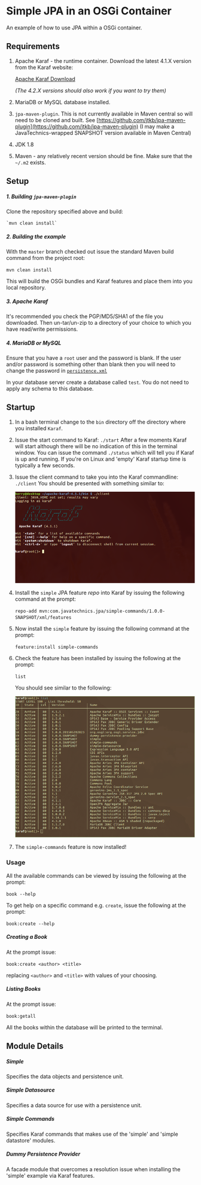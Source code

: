 # Simple JPA in an OSGi Container

An example of how to use JPA within a OSGi container.



## Requirements
1. Apache Karaf - the runtime container. Download the latest 4.1.X version from the Karaf website:

    [Apache Karaf Download](https://karaf.apache.org/download.html)

    _(The 4.2.X versions should also work if you want to try them)_

2. MariaDB or MySQL database installed. 

3. `jpa-maven-plugin`. This is not currently available in Maven central so will need to be cloned and built. See [https://github.com/jtkb/jpa-maven-plugin](https://github.com/jtkb/jpa-maven-plugin) (I may make a JavaTechnics-wrapped SNAPSHOT version available in Maven Central)
4. JDK 1.8

5. Maven - any relatively recent version should be fine. Make sure that the `~/.m2` exists.

## Setup

##### 1. Building `jpa-maven-plugin`
Clone the repository specified above and build:

    `mvn clean install`

##### 2. Building the example
With the `master` branch checked out issue the standard Maven build command from the project root:

`mvn clean install`

This will build the OSGi bundles and Karaf features and place them into you local repository.

##### 3. Apache Karaf
It's recommended you check the PGP/MD5/SHA1 of the file you downloaded. Then un-tar/un-zip to a directory of your choice to which you have read/write permissions.

##### 4. MariaDB or MySQL
Ensure that you have a `root` user and the password is blank. If the user and/or password is something other than blank then you will need to change the password in [`persistence.xml`](simple/src/main/resources/META-INF/persistence.xml)

In your database server create a database called `test`. You do not need to apply any schema to this database.

## Startup

1. In a bash terminal change to the `bin` directory off the directory where you installed `Karaf`.

2. Issue the start command to Karaf: `./start`
After a few moments Karaf will start although there will be no indication of this in the terminal window. You can issue the command `./status` which will tell you if Karaf is up and running. If you're on Linux and 'empty' Karaf startup time is typically a few seconds.

3. Issue the client command to take you into the Karaf commandline: `./client` You should be presented with something similar to:

    ![client](pictures/client.png)

4. Install the `simple` JPA feature _repo_ into Karaf by issuing the following command at the prompt:

    `repo-add mvn:com.javatechnics.jpa/simple-commands/1.0.0-SNAPSHOT/xml/features`

5. Now install the `simple` feature by issuing the following command at the prompt:

    `feature:install simple-commands`
    
6. Check the feature has been installed by issuing the following at the prompt:

    `list`
    
    You should see similar to the following:
    
    ![bundles](pictures/list_bundles.png)
    
7. The `simple-commands` feature is now installed!

### Usage
All the available commands can be viewed by issuing the following at the prompt:

`book --help`

To get help on a specific command e.g. `create`, issue the following at the prompt:

`book:create --help`

##### Creating a Book
At the prompt issue:

`book:create <author> <title>`

replacing `<author>` and `<title>` with values of your choosing.

##### Listing Books
At the prompt issue:

`book:getall`

All the books within the database will be printed to the terminal.

## Module Details

##### Simple
Specifies the data objects and persistence unit.

##### Simple Datasource
Specifies a data source for use with a persistence unit.

##### Simple Commands
Specifies Karaf commands that makes use of the 'simple' and 'simple datastore' modules.

##### Dummy Persistence Provider
A facade module that overcomes a resolution issue when installing the 'simple' example via Karaf features.